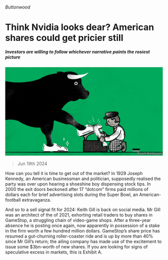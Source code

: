 ###### Buttonwood

# Think Nvidia looks dear? American shares could get pricier still 

##### Investors are willing to follow whichever narrative paints the rosiest picture 

![image](images/20240622_FND001.jpg) 

> Jun 19th 2024 

How can you tell it is time to get out of the market? In 1929 Joseph Kennedy, an American businessman and politician, supposedly realised the party was over upon hearing a shoeshine boy dispensing stock tips. In 2000 the exit doors beckoned after 17 “dotcom” firms paid millions of dollars each for brief advertising slots during the Super Bowl, an American-football extravaganza.

And so to a sell signal fit for 2024: Keith Gill is back on social media. Mr Gill was an architect of the  of 2021, exhorting retail traders to buy shares in GameStop, a struggling chain of video-game shops. After a three-year absence he is posting once again, now apparently in possession of a stake in the firm worth a few hundred million dollars. GameStop’s share price has resumed a gut-churning roller-coaster ride and is up by more than 40% since Mr Gill’s return; the ailing company has made use of the excitement to issue some $3bn-worth of new shares. If you are looking for signs of speculative excess in markets, this is Exhibit A.


